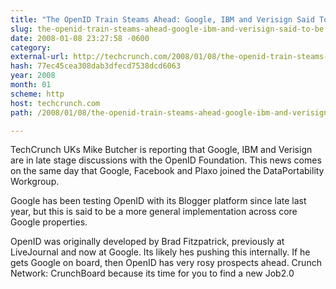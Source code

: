 ```yaml
---
title: "The OpenID Train Steams Ahead: Google, IBM and Verisign Said To Be Joining"
slug: the-openid-train-steams-ahead-google-ibm-and-verisign-said-to-be
date: 2008-01-08 23:27:58 -0600
category: 
external-url: http://techcrunch.com/2008/01/08/the-openid-train-steams-ahead-google-ibm-and-verisign-said-to-be-joining/
hash: 77ec45cea308dab3dfecd7538dcd6063
year: 2008
month: 01
scheme: http
host: techcrunch.com
path: /2008/01/08/the-openid-train-steams-ahead-google-ibm-and-verisign-said-to-be-joining/

---
```


TechCrunch UKs Mike Butcher is reporting that Google, IBM and Verisign are in late stage discussions with the OpenID Foundation.  This news comes on the same day that Google, Facebook and Plaxo joined the DataPortability Workgroup. 

Google has been testing OpenID with its Blogger platform since late last year, but this is said to be a more general implementation across core Google properties.

OpenID was originally developed by Brad Fitzpatrick, previously at LiveJournal and now at Google. Its likely hes pushing this internally. If he gets Google on board, then OpenID has very rosy prospects ahead.
Crunch Network:  CrunchBoard because its time for you to find a new Job2.0
